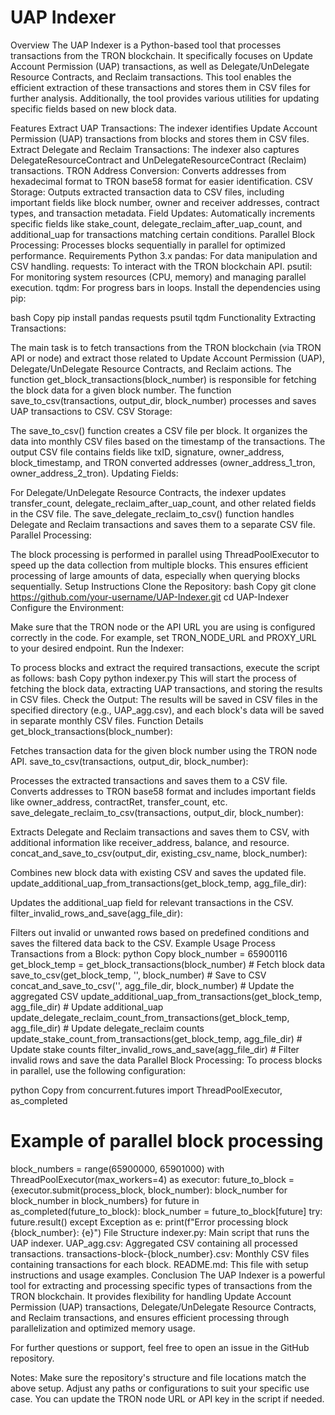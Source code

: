 # UAP Indexer
Overview
The UAP Indexer is a Python-based tool that processes transactions from the TRON blockchain. It specifically focuses on Update Account Permission (UAP) transactions, as well as Delegate/UnDelegate Resource Contracts, and Reclaim transactions. This tool enables the efficient extraction of these transactions and stores them in CSV files for further analysis. Additionally, the tool provides various utilities for updating specific fields based on new block data.

Features
Extract UAP Transactions: The indexer identifies Update Account Permission (UAP) transactions from blocks and stores them in CSV files.
Extract Delegate and Reclaim Transactions: The indexer also captures DelegateResourceContract and UnDelegateResourceContract (Reclaim) transactions.
TRON Address Conversion: Converts addresses from hexadecimal format to TRON base58 format for easier identification.
CSV Storage: Outputs extracted transaction data to CSV files, including important fields like block number, owner and receiver addresses, contract types, and transaction metadata.
Field Updates: Automatically increments specific fields like stake_count, delegate_reclaim_after_uap_count, and additional_uap for transactions matching certain conditions.
Parallel Block Processing: Processes blocks sequentially in parallel for optimized performance.
Requirements
Python 3.x
pandas: For data manipulation and CSV handling.
requests: To interact with the TRON blockchain API.
psutil: For monitoring system resources (CPU, memory) and managing parallel execution.
tqdm: For progress bars in loops.
Install the dependencies using pip:

bash
Copy
pip install pandas requests psutil tqdm
Functionality
Extracting Transactions:

The main task is to fetch transactions from the TRON blockchain (via TRON API or node) and extract those related to Update Account Permission (UAP), Delegate/UnDelegate Resource Contracts, and Reclaim actions.
The function get_block_transactions(block_number) is responsible for fetching the block data for a given block number.
The function save_to_csv(transactions, output_dir, block_number) processes and saves UAP transactions to CSV.
CSV Storage:

The save_to_csv() function creates a CSV file per block. It organizes the data into monthly CSV files based on the timestamp of the transactions.
The output CSV file contains fields like txID, signature, owner_address, block_timestamp, and TRON converted addresses (owner_address_1_tron, owner_address_2_tron).
Updating Fields:

For Delegate/UnDelegate Resource Contracts, the indexer updates transfer_count, delegate_reclaim_after_uap_count, and other related fields in the CSV file.
The save_delegate_reclaim_to_csv() function handles Delegate and Reclaim transactions and saves them to a separate CSV file.
Parallel Processing:

The block processing is performed in parallel using ThreadPoolExecutor to speed up the data collection from multiple blocks.
This ensures efficient processing of large amounts of data, especially when querying blocks sequentially.
Setup Instructions
Clone the Repository:
bash
Copy
git clone https://github.com/your-username/UAP-Indexer.git
cd UAP-Indexer
Configure the Environment:

Make sure that the TRON node or the API URL you are using is configured correctly in the code.
For example, set TRON_NODE_URL and PROXY_URL to your desired endpoint.
Run the Indexer:

To process blocks and extract the required transactions, execute the script as follows:
bash
Copy
python indexer.py
This will start the process of fetching the block data, extracting UAP transactions, and storing the results in CSV files.
Check the Output:
The results will be saved in CSV files in the specified directory (e.g., UAP_agg.csv), and each block's data will be saved in separate monthly CSV files.
Function Details
get_block_transactions(block_number):

Fetches transaction data for the given block number using the TRON node API.
save_to_csv(transactions, output_dir, block_number):

Processes the extracted transactions and saves them to a CSV file.
Converts addresses to TRON base58 format and includes important fields like owner_address, contractRet, transfer_count, etc.
save_delegate_reclaim_to_csv(transactions, output_dir, block_number):

Extracts Delegate and Reclaim transactions and saves them to CSV, with additional information like receiver_address, balance, and resource.
concat_and_save_to_csv(output_dir, existing_csv_name, block_number):

Combines new block data with existing CSV and saves the updated file.
update_additional_uap_from_transactions(get_block_temp, agg_file_dir):

Updates the additional_uap field for relevant transactions in the CSV.
filter_invalid_rows_and_save(agg_file_dir):

Filters out invalid or unwanted rows based on predefined conditions and saves the filtered data back to the CSV.
Example Usage
Process Transactions from a Block:
python
Copy
block_number = 65900116
get_block_temp = get_block_transactions(block_number)  # Fetch block data
save_to_csv(get_block_temp, '', block_number)  # Save to CSV
concat_and_save_to_csv('', agg_file_dir, block_number)  # Update the aggregated CSV
update_additional_uap_from_transactions(get_block_temp, agg_file_dir)  # Update additional_uap
update_delegate_reclaim_count_from_transactions(get_block_temp, agg_file_dir)  # Update delegate_reclaim counts
update_stake_count_from_transactions(get_block_temp, agg_file_dir)  # Update stake counts
filter_invalid_rows_and_save(agg_file_dir)  # Filter invalid rows and save the data
Parallel Block Processing:
To process blocks in parallel, use the following configuration:

python
Copy
from concurrent.futures import ThreadPoolExecutor, as_completed

# Example of parallel block processing
block_numbers = range(65900000, 65901000)
with ThreadPoolExecutor(max_workers=4) as executor:
    future_to_block = {executor.submit(process_block, block_number): block_number for block_number in block_numbers}
    for future in as_completed(future_to_block):
        block_number = future_to_block[future]
        try:
            future.result()
        except Exception as e:
            print(f"Error processing block {block_number}: {e}")
File Structure
indexer.py: Main script that runs the UAP indexer.
UAP_agg.csv: Aggregated CSV containing all processed transactions.
transactions-block-{block_number}.csv: Monthly CSV files containing transactions for each block.
README.md: This file with setup instructions and usage examples.
Conclusion
The UAP Indexer is a powerful tool for extracting and processing specific types of transactions from the TRON blockchain. It provides flexibility for handling Update Account Permission (UAP) transactions, Delegate/UnDelegate Resource Contracts, and Reclaim transactions, and ensures efficient processing through parallelization and optimized memory usage.

For further questions or support, feel free to open an issue in the GitHub repository.

Notes:
Make sure the repository's structure and file locations match the above setup.
Adjust any paths or configurations to suit your specific use case.
You can update the TRON node URL or API key in the script if needed.
